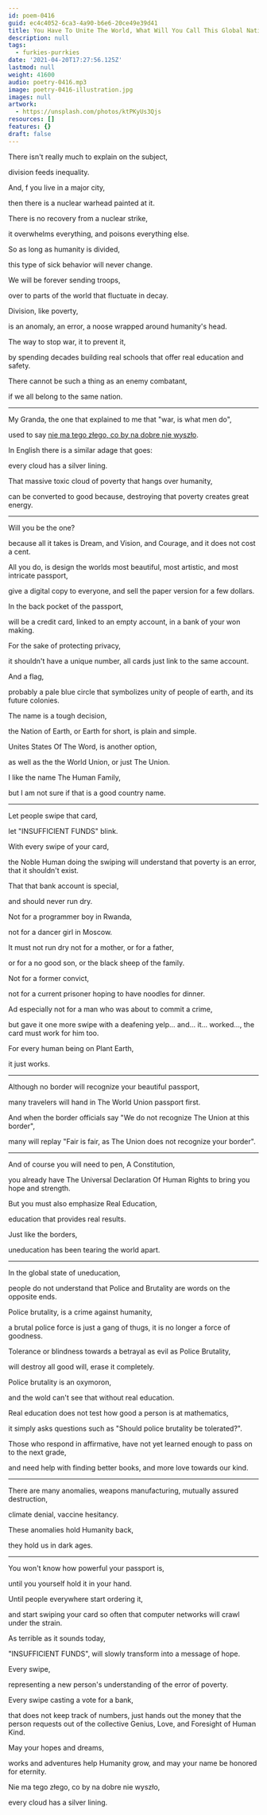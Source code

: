```yaml
---
id: poem-0416
guid: ec4c4052-6ca3-4a90-b6e6-20ce49e39d41
title: You Have To Unite The World, What Will You Call This Global Nation?
description: null
tags:
  - furkies-purrkies
date: '2021-04-20T17:27:56.125Z'
lastmod: null
weight: 41600
audio: poetry-0416.mp3
image: poetry-0416-illustration.jpg
images: null
artwork:
  - https://unsplash.com/photos/ktPKyUs3Qjs
resources: []
features: {}
draft: false
---
```


There isn't really much to explain on the subject,

division feeds inequality.

And, f you live in a major city,

then there is a nuclear warhead painted at it.

There is no recovery from a nuclear strike,

it overwhelms everything, and poisons everything else.

So as long as humanity is divided,

this type of sick behavior will never change.

We will be forever sending troops,

over to parts of the world that fluctuate in decay.

Division, like poverty,

is an anomaly, an error, a noose wrapped around humanity's head.

The way to stop war, it to prevent it,

by spending decades building real schools that offer real education and safety.

There cannot be such a thing as an enemy combatant,

if we all belong to the same nation.

---

My Granda, the one that explained to me that "war, is what men do",

used to say [nie ma tego złego, co by na dobre nie wyszło](https://pl.wiktionary.org/wiki/nie_ma_tego_z%C5%82ego,_co_by_na_dobre_nie_wysz%C5%82o).

In English there is a similar adage that goes:

every cloud has a silver lining.

That massive toxic cloud of poverty that hangs over humanity,

can be converted to good because, destroying that poverty creates great energy.

---

Will you be the one?

because all it takes is Dream, and Vision, and Courage, and it does not cost a cent.

All you do, is design the worlds most beautiful, most artistic, and most intricate passport,

give a digital copy to everyone, and sell the paper version for a few dollars.

In the back pocket of the passport,

will be a credit card, linked to an empty account, in a bank of your won making.

For the sake of protecting privacy,

it shouldn't have a unique number, all cards just link to the same account.

And a flag,

probably a pale blue circle that symbolizes unity of people of earth, and its future colonies.

The name is a tough decision,

the Nation of Earth, or Earth for short, is plain and simple.

Unites States Of The Word, is another option,

as well as the the World Union, or just The Union.

I like the name The Human Family,

but I am not sure if that is a good country name.

---

Let people swipe that card,

let "INSUFFICIENT FUNDS" blink.

With every swipe of your card,

the Noble Human doing the swiping will understand that poverty is an error, that it shouldn't exist.

That that bank account is special,

and should never run dry.

Not for a programmer boy in Rwanda,

not for a dancer girl in Moscow.

It must not run dry not for a mother, or for a father,

or for a no good son, or the black sheep of the family.

Not for a former convict,

not for a current prisoner hoping to have noodles for dinner.

Ad especially not for a man who was about to commit a crime,

but gave it one more swipe with a deafening yelp... and... it... worked..., the card must work for him too.

For every human being on Plant Earth,

it just works.

---

Although no border will recognize your beautiful passport,

many travelers will hand in The World Union passport first.

And when the border officials say "We do not recognize The Union at this border",

many will replay "Fair is fair, as The Union does not recognize your border".

---

And of course you will need to pen, A Constitution,

you already have The Universal Declaration Of Human Rights to bring you hope and strength.

But you must also emphasize Real Education,

education that provides real results.

Just like the borders,

uneducation has been tearing the world apart.

---

In the global state of uneducation,

people do not understand that Police and Brutality are words on the opposite ends.

Police brutality, is a crime against humanity,

a brutal police force is just a gang of thugs, it is no longer a force of goodness.

Tolerance or blindness towards a betrayal as evil as Police Brutality,

will destroy all good will, erase it completely.

Police brutality is an oxymoron,

and the wold can't see that without real education.

Real education does not test how good a person is at mathematics,

it simply asks questions such as "Should police brutality be tolerated?".

Those who respond in affirmative, have not yet learned enough to pass on to the next grade,

and need help with finding better books, and more love towards our kind.

---

There are many anomalies, weapons manufacturing, mutually assured destruction,

climate denial, vaccine hesitancy.

These anomalies hold Humanity back,

they hold us in dark ages.

---

You won't know how powerful your passport is,

until you yourself hold it in your hand.

Until people everywhere start ordering it,

and start swiping your card so often that computer networks will crawl under the strain.

As terrible as it sounds today,

"INSUFFICIENT FUNDS", will slowly transform into a message of hope.

Every swipe,

representing a new person's understanding of the error of poverty.

Every swipe casting a vote for a bank,

that does not keep track of numbers, just hands out the money that the person requests out of the collective Genius, Love, and Foresight of Human Kind.

May your hopes and dreams,

works and adventures help Humanity grow, and may your name be honored for eternity.

Nie ma tego złego, co by na dobre nie wyszło,

every cloud has a silver lining.

